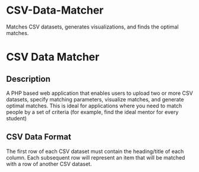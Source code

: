 CSV-Data-Matcher
================

Matches CSV datasets, generates visualizations, and finds the optimal matches. 


# CSV Data Matcher

## Description
A PHP based web application that enables users to upload two or more CSV datasets, specify matching parameters, visualize matches, and generate optimal matches. This is ideal for applications where you need to match people by a set of criteria (for example, find the ideal mentor for every student)

## CSV Data Format
The first row of each CSV dataset must contain the heading/title of each column. Each subsequent row will represent an item that will be matched with a row of another CSV dataset. 